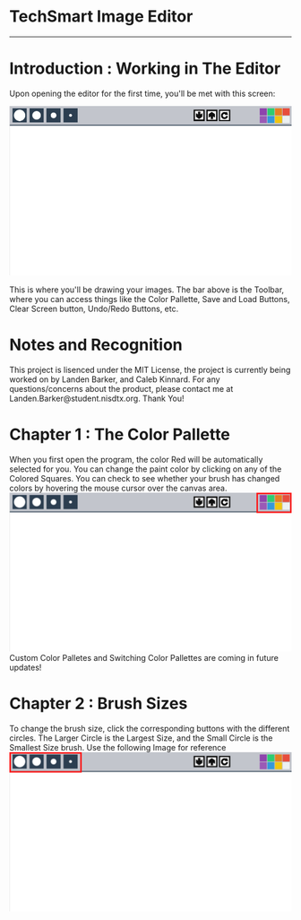 # TechSmart Image Editor
-------------------------
# Introduction : Working in The Editor
<p>Upon opening the editor for the first time, you'll be met with this screen:</p>

![Base Editor](Images/Base_Editor.png "Base_Editor")

<p>This is where you'll be drawing your images. The bar above is the Toolbar, where you can access things like the Color Pallette, Save and Load Buttons, Clear Screen button, Undo/Redo Buttons, etc.</p>

# Notes and Recognition
<p>This project is lisenced under the MIT License, the project is currently being worked on by Landen Barker, and Caleb Kinnard. For any questions/concerns about the product, please contact me at Landen.Barker@student.nisdtx.org. Thank You!</p>

# Chapter 1 : The Color Pallette
When you first open the program, the color Red will be automatically selected for you. You can change the paint color by clicking on any of the Colored Squares. You can check to see whether your brush has changed colors by hovering the mouse cursor over the canvas area.
![Color Pallette](Images/Color_Pallette.png "Color_Editor")
Custom Color Palletes and Switching Color Pallettes are coming in future updates!

# Chapter 2 : Brush Sizes
To change the brush size, click the corresponding buttons with the different circles. The Larger Circle is the Largest Size, and the Small Circle is the Smallest Size brush. Use the following Image for reference
![Brush Sizing](Images/Brush_Sizes.png "Color_Editor")
